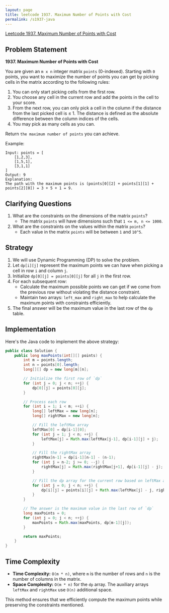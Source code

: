 ```yaml
---
layout: page
title: leetcode 1937. Maximum Number of Points with Cost
permalink: /s1937-java
---
```

[Leetcode 1937. Maximum Number of Points with Cost](https://algoadvance.github.io/algoadvance/l1937)
## Problem Statement

**1937. Maximum Number of Points with Cost**

You are given an `m x n` integer matrix `points` (0-indexed). Starting with `0` points, you want to maximize the number of points you can get by picking cells in the matrix according to the following rules:

1. You can only start picking cells from the first row.
2. You choose any cell in the current row and add the points in the cell to your score.
3. From the next row, you can only pick a cell in the column if the distance from the last picked cell is ≤ 1. The distance is defined as the absolute difference between the column indices of the cells.
4. You may pick as many cells as you can.

Return `the maximum number of points` you can achieve.

Example:
``` 
Input: points = [
    [1,2,3],
    [1,5,1],
    [3,1,1]
]
Output: 9
Explanation:
The path with the maximum points is (points[0][2] + points[1][1] + points[2][0]) = 3 + 5 + 1 = 9.
``` 

## Clarifying Questions

1. What are the constraints on the dimensions of the matrix `points`?
   - The matrix `points` will have dimensions such that `1 <= m, n <= 1000`.
2. What are the constraints on the values within the matrix `points`?
   - Each value in the matrix `points` will be between `1` and `10^5`.

## Strategy

1. We will use Dynamic Programming (DP) to solve the problem.
2. Let `dp[i][j]` represent the maximum points we can have when picking a cell in row `i` and column `j`.
3. Initialize `dp[0][j] = points[0][j]` for all `j` in the first row.
4. For each subsequent row:
   - Calculate the maximum possible points we can get if we come from the previous row without violating the distance constraint.
   - Maintain two arrays: `left_max` and `right_max` to help calculate the maximum points with constraints efficiently.
5. The final answer will be the maximum value in the last row of the `dp` table.

## Implementation

Here's the Java code to implement the above strategy:

```java
public class Solution {
    public long maxPoints(int[][] points) {
        int m = points.length;
        int n = points[0].length;
        long[][] dp = new long[m][n];

        // Initialize the first row of `dp`
        for (int j = 0; j < n; ++j) {
            dp[0][j] = points[0][j];
        }

        // Process each row
        for (int i = 1; i < m; ++i) {
            long[] leftMax = new long[n];
            long[] rightMax = new long[n];

            // Fill the leftMax array
            leftMax[0] = dp[i-1][0];
            for (int j = 1; j < n; ++j) {
                leftMax[j] = Math.max(leftMax[j-1], dp[i-1][j] + j);
            }

            // Fill the rightMax array
            rightMax[n-1] = dp[i-1][n-1] - (n-1);
            for (int j = n-2; j >= 0; --j) {
                rightMax[j] = Math.max(rightMax[j+1], dp[i-1][j] - j);
            }

            // Fill the dp array for the current row based on leftMax and rightMax
            for (int j = 0; j < n; ++j) {
                dp[i][j] = points[i][j] + Math.max(leftMax[j] - j, rightMax[j] + j);
            }
        }

        // The answer is the maximum value in the last row of `dp`
        long maxPoints = 0;
        for (int j = 0; j < n; ++j) {
            maxPoints = Math.max(maxPoints, dp[m-1][j]);
        }

        return maxPoints;
    }
}
```

## Time Complexity

- **Time Complexity:** `O(m * n)`, where `m` is the number of rows and `n` is the number of columns in the matrix.
- **Space Complexity:** `O(m * n)` for the `dp` array. The auxiliary arrays `leftMax` and `rightMax` use `O(n)` additional space.

This method ensures that we efficiently compute the maximum points while preserving the constraints mentioned.